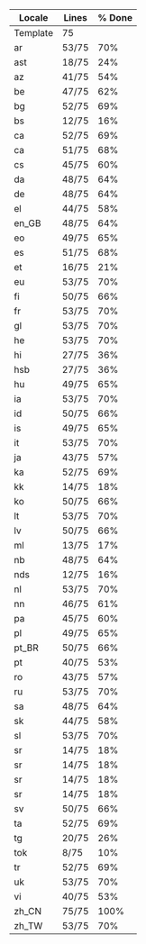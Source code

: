 |  Locale  |  Lines  | % Done|
|----------|---------|-------|
| Template |      75 |       |
| ar       |   53/75 |   70% |
| ast      |   18/75 |   24% |
| az       |   41/75 |   54% |
| be       |   47/75 |   62% |
| bg       |   52/75 |   69% |
| bs       |   12/75 |   16% |
| ca       |   52/75 |   69% |
| ca       |   51/75 |   68% |
| cs       |   45/75 |   60% |
| da       |   48/75 |   64% |
| de       |   48/75 |   64% |
| el       |   44/75 |   58% |
| en_GB    |   48/75 |   64% |
| eo       |   49/75 |   65% |
| es       |   51/75 |   68% |
| et       |   16/75 |   21% |
| eu       |   53/75 |   70% |
| fi       |   50/75 |   66% |
| fr       |   53/75 |   70% |
| gl       |   53/75 |   70% |
| he       |   53/75 |   70% |
| hi       |   27/75 |   36% |
| hsb      |   27/75 |   36% |
| hu       |   49/75 |   65% |
| ia       |   53/75 |   70% |
| id       |   50/75 |   66% |
| is       |   49/75 |   65% |
| it       |   53/75 |   70% |
| ja       |   43/75 |   57% |
| ka       |   52/75 |   69% |
| kk       |   14/75 |   18% |
| ko       |   50/75 |   66% |
| lt       |   53/75 |   70% |
| lv       |   50/75 |   66% |
| ml       |   13/75 |   17% |
| nb       |   48/75 |   64% |
| nds      |   12/75 |   16% |
| nl       |   53/75 |   70% |
| nn       |   46/75 |   61% |
| pa       |   45/75 |   60% |
| pl       |   49/75 |   65% |
| pt_BR    |   50/75 |   66% |
| pt       |   40/75 |   53% |
| ro       |   43/75 |   57% |
| ru       |   53/75 |   70% |
| sa       |   48/75 |   64% |
| sk       |   44/75 |   58% |
| sl       |   53/75 |   70% |
| sr       |   14/75 |   18% |
| sr       |   14/75 |   18% |
| sr       |   14/75 |   18% |
| sr       |   14/75 |   18% |
| sv       |   50/75 |   66% |
| ta       |   52/75 |   69% |
| tg       |   20/75 |   26% |
| tok      |    8/75 |   10% |
| tr       |   52/75 |   69% |
| uk       |   53/75 |   70% |
| vi       |   40/75 |   53% |
| zh_CN    |   75/75 |  100% |
| zh_TW    |   53/75 |   70% |
